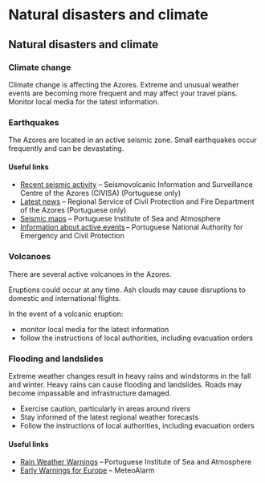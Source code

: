# Natural disasters and climate

## Natural disasters and climate

### Climate change

Climate change is affecting the Azores. Extreme and unusual weather events are becoming more frequent and may affect your travel plans. Monitor local media for the latest information.

### Earthquakes

The Azores are located in an active seismic zone. Small earthquakes occur frequently and can be devastating.

#### Useful links

* [Recent seismic activity](http://www.ivar.azores.gov.pt/civisa/Paginas/homeCIVISA.aspx) – Seismovolcanic Information and Surveillance Centre of the Azores (CIVISA) (Portuguese only)
* [Latest news](https://www.prociv.azores.gov.pt/) – Regional Service of Civil Protection and Fire Department of the Azores (Portuguese only)
* [Seismic maps](https://www.ipma.pt/en/geofisica/sismicidade/) – Portuguese Institute of Sea and Atmosphere
* [Information about active events](https://prociv.gov.pt/en/home/) – Portuguese National Authority for Emergency and Civil Protection

### Volcanoes

There are several active volcanoes in the Azores.

Eruptions could occur at any time. Ash clouds may cause disruptions to domestic and international flights.

In the event of a volcanic eruption:

* monitor local media for the latest information
* follow the instructions of local authorities, including evacuation orders

### Flooding and landslides

Extreme weather changes result in heavy rains and windstorms in the fall and winter. Heavy rains can cause flooding and landslides. Roads may become impassable and infrastructure damaged.

* Exercise caution, particularly in areas around rivers
* Stay informed of the latest regional weather forecasts
* Follow the instructions of local authorities, including evacuation orders

#### Useful links

* [Rain Weather Warnings](https://www.ipma.pt/en/otempo/prev-sam/?p=rain) – Portuguese Institute of Sea and Atmosphere
* [Early Warnings for Europe](https://www.meteoalarm.org/en/live/) – MeteoAlarm